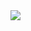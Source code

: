<img src="https://cdn.jsdelivr.net/gh/devicons/devicon/icons/python/python-original-wordmark.svg" />
